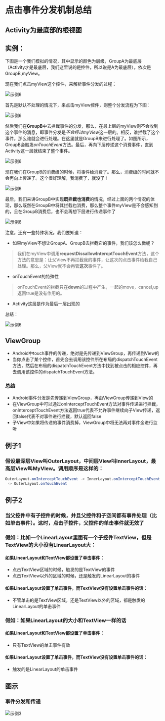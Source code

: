 # 点击事件分发机制总结
## Activity为最底部的根视图
## 实例：
下图是一个我们模拟的情况，其中显示的颜色为层级，GroupA为最底层（Activity才是最底层，我们这里说的是控件，所以说是A为最底层），依次是GroupB,myView。

现在我们点击myView这个控件，来解析事件分发的过程：

![示例6](https://github.com/MaosanDao/AndroidNote/blob/master/advanced/touch_event_11.png)

首先是默认不处理的情况下，来点击myView控件，则整个分发流程为下图：

![示例6](https://github.com/MaosanDao/AndroidNote/blob/master/advanced/touch_event_7.png)

然后我们在**GroupB**中去拦截事件的分发，那么，在最上层的myView则不会收到这个事件的消息，即事件分发是*不会经过myView*这一层的。相反，谁拦截了这个事件，那么谁就会进行处理。在这里就是GroupB来进行处理了。如图所示，GroupB会触发*onTouchEvent*方法。最后，再向下层传递这个消费事件，直到Activity这一层就结束了整个事件。

![示例6](https://github.com/MaosanDao/AndroidNote/blob/master/advanced/touch_event_8.png)

现在我们在GroupB的消费级的时候，将事件给消费了。那么，消费级的时间就不会再向上传递了。这个很好理解，我消费了，就没了！

![示例6](https://github.com/MaosanDao/AndroidNote/blob/master/advanced/touch_event_9.png)

最后，我们来讲GroupB中实现**既拦截也消费**的情况，经过上面的两个情况的体现，那么既然在GroupB中将其拦截也消费，那么整个事件myView是不会感知到的，且在GroupB消费后，也不会再想下层进行传递事件了

![示例6](https://github.com/MaosanDao/AndroidNote/blob/master/advanced/touch_event_10.png)

注意，还有一些特殊状况，我们要知道：

* 如果myView不想让GroupA、GroupB去拦截它的事件，我们该怎么做呢？
>我们在myView中调用**requestDissallowIntercptTouchEvent**方法，这个方法的意思是：让父View不再拦截我的事件，让这次的点击事件给我自己处理。那么，父View就不会再管**这次**事件了。
* onTouchEvent的特殊性
>onTouchEvent的拦截只在**down**的过程中产生，一起的move，cancel,up返回true是没有作用的。
* Activity这层是作为最后一层出现的

总结：

![示例6](https://github.com/MaosanDao/AndroidNote/blob/master/advanced/touch_event_6.png)
## ViewGroup 
* Android中touch事件的传递，绝对是先传递到ViewGroup，再传递到View的
* 当你点击了某个控件，首先会去调用该控件所在布局的dispatchTouchEvent方法，然后在布局的dispatchTouchEvent方法中找到被点击的相应控件，再去调用该控件的dispatchTouchEvent方法。
### 总结
* Android事件分发是先传递到ViewGroup，再由ViewGroup传递到View的
* 在ViewGroup中可以通过onInterceptTouchEvent方法对事件传递进行拦截，onInterceptTouchEvent方法返回true代表不允许事件继续向子View传递，返回false代表不对事件进行拦截，默认返回false
* 子View中如果将传递的事件消费掉，ViewGroup中将无法再对事件金进行监听

## 例子1
### 假设最深层View叫OuterLayout，中间层View叫InnerLayout，最高层View叫MyVIew。调用顺序是这样的：
```java
OuterLayout.onInterceptTouchEvent -> InnerLayout.onInterceptTouchEvent -> MyView.onTouchEvent -> InnerLayout.onTouchEvent
 -> OuterLayout.onTouchEvent
```
## 例子2
### 当父控件中有子控件的时候，并且父控件和子空间都有事件处理（比如单击事件）。这时，点击子控件，父控件的单击事件就无效了
### 假如：比如一个LinearLayout里面有一个子控件TextView，但是TextView的大小没有LinearLayout大：
#### 如果LinearLayout和TextView都设置了单击事件：
* 点击TextView区域的时候，触发的是TextView的事件
* 点击TextView以外的区域的时候，还是触发的LinearLayout的事件
#### 如果LinearLayout设置了单击事件，而TextView没有设置单击事件的话：
* 不管单击的是TextView区域，还是TextView以外的区域，都是触发的LinearLayout的单击事件
### 假如：如果LinearLayout的大小和TextView一样的话
#### 如果LinearLayout和TextView都设置了单击事件：
* 只有TextView的单击事件有效
#### 如果LinearLayout设置了单击事件，而TextView没有设置单击事件的话：
* 触发的是LinearLayout的单击事件
 ## 图示
 ### 事件分发和传递
 ![示例3](https://github.com/MaosanDao/AndroidNote/blob/master/advanced/touch_event_3.jpg)


 
